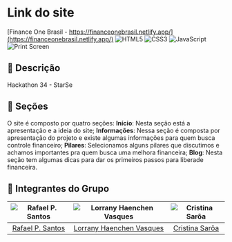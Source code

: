 # Link do site

[Finance One Brasil - https://financeonebrasil.netlify.app/](https://financeonebrasil.netlify.app/)
![HTML5](https://img.shields.io/badge/HTML5-E34F26?style=for-the-badge&logo=html5&logoColor=white) ![CSS3](https://img.shields.io/badge/css3-%231572B6.svg?style=for-the-badge&logo=css3&logoColor=white) ![JavaScript](https://img.shields.io/badge/JavaScript-F7DF1E?style=for-the-badge&logo=javascript&logoColor=black)
![Print Screen](https://user-images.githubusercontent.com/83642989/166170986-99d572ac-f5b4-4a69-a71a-9c1df9ac6c58.png)

## :bookmark_tabs: Descrição
Hackathon 34 - StarSe

## :newspaper: Seções
O site é composto por quatro seções:
**Início**: Nesta seção está a apresentação e a ideia do site;
**Informações**: Nessa seção é composta por apresentação do projeto e existe algumas informações para quem busca controle financeiro;
**Pilares**: Selecionamos alguns pilares que discutimos e achamos importantes pra quem busca uma melhora financeira;
**Blog**: Nesta seção tem algumas dicas para dar os primeiros passos para liberade financeira.

## :hammer: Integrantes do Grupo
| ![Rafael P. Santos](https://financeonebrasil.netlify.app/assets/img/rafael.jpg) | ![Lorrany Haenchen Vasques](https://financeonebrasil.netlify.app/assets/img/lorrany.jpg) | ![Cristina Sarôa](https://financeonebrasil.netlify.app/assets/img/cristina.jpg) |
|:--:|:--:|:--:|
| [Rafael P. Santos](https://github.com/rafaelsantos01) | [Lorrany Haenchen Vasques](https://github.com/lorranyvasques) | [Cristina Sarôa](https://github.com/CristinaSaroa) |
